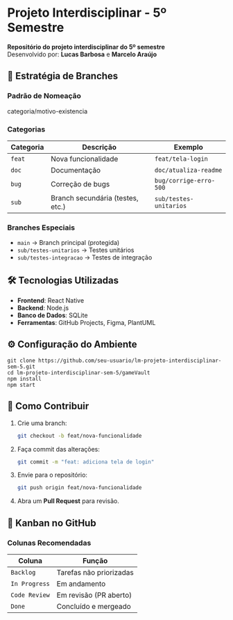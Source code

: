 # Projeto Interdisciplinar - 5º Semestre

**Repositório do projeto interdisciplinar do 5º semestre**  
Desenvolvido por: **Lucas Barbosa** e **Marcelo Araújo**

## 🌿 Estratégia de Branches
### Padrão de Nomeação

categoria/motivo-existencia

### Categorias
| Categoria | Descrição                          | Exemplo                |
|-----------|------------------------------------|------------------------|
| `feat`    | Nova funcionalidade                | `feat/tela-login`      |
| `doc`     | Documentação                       | `doc/atualiza-readme`  |
| `bug`     | Correção de bugs                   | `bug/corrige-erro-500` |
| `sub`     | Branch secundária (testes, etc.)   | `sub/testes-unitarios` |

### Branches Especiais
- `main` → Branch principal (protegida)
- `sub/testes-unitarios` → Testes unitários
- `sub/testes-integracao` → Testes de integração

## 🛠️ Tecnologias Utilizadas
- **Frontend**: React Native
- **Backend**: Node.js
- **Banco de Dados**: SQLite
- **Ferramentas**: GitHub Projects, Figma, PlantUML

## ⚙️ Configuração do Ambiente
```
git clone https://github.com/seu-usuario/lm-projeto-interdisciplinar-sem-5.git
cd lm-projeto-interdisciplinar-sem-5/gameVault
npm install
npm start
```
## 🤝 Como Contribuir
1. Crie uma branch:
   ```bash
   git checkout -b feat/nova-funcionalidade
   ```
2. Faça commit das alterações:
   ```bash
   git commit -m "feat: adiciona tela de login"
   ```
3. Envie para o repositório:
   ```bash
   git push origin feat/nova-funcionalidade
   ```
4. Abra um **Pull Request** para revisão.

## 📌 Kanban no GitHub
### Colunas Recomendadas
| Coluna          | Função                                |
|-----------------|---------------------------------------|
| `Backlog`       | Tarefas não priorizadas               |
| `In Progress`   | Em andamento                          |
| `Code Review`   | Em revisão (PR aberto)                |
| `Done`          | Concluído e mergeado                  |
